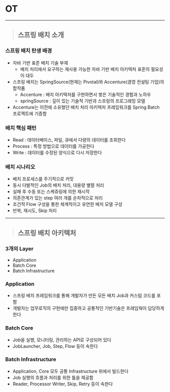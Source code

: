 
# OT

--------------------------------------------------------------------------------------------------------------------------------------

> ## 스프링 배치 소개

### 스프링 배치 탄생 배경
- 자바 기반 표준 배치 기술 부재
  - 배치 처리에서 요구하는 재사용 가능한 자바 기반 배치 아키텍처 표준의 필요성이 대두
- 스프링 배치는 SpringSource(현재는 Pivotal)와 Accenture(경영 컨설팅 기업)의 합작품
  - Accenture : 배치 아키텍처를 구현하면서 쌓은 기술적인 경험과 노하우
  - springSource : 깊이 있는 기술적 기반과 스프링의 프로그래밍 모델
- Accenture는 이전에 소유했던 배치 처리 아키텍처 프레임워크를 Spring Batch 프로젝트에 기증함


### 배치 핵심 패턴
- Read : 데이터베이스, 파일, 큐에서 다량의 데이터를 조회한다 
- Process : 특정 방법으로 데이터를 가공한다
- Write : 데이터를 수정된 양식으로 다시 저장한다


### 배치 시나리오
- 배치 프로세스를 주기적으로 커밋
- 동시 다발적인 Job의 배치 처리, 대용량 별렬 처리
- 실패 후 수동 또는 스케쥬링에 의한 재시작
- 의존관계가 있는 step 여러 개를 순차적으로 처리
- 조건적 Flow 구성을 통한 체계적이고 유연한 배치 모델 구성
- 반복, 재시도, Skip 처리

--------------------------------------------------------------------------------------------------------------------------------------

> ## 스프링 배치 아키텍처

### 3개의 Layer
- Application
- Batch Core
- Batch Infrastructure


### Application
- 스프링 배치 프레임워크를 통해 개발자가 만든 모든 배치 Job과 커스텀 코드를 포함
- 개발자는 업무로직의 구현에만 집중하고 공통적인 기반기술은 프레임웍이 담당하게 한다


### Batch Core
- Job을 실행, 모니터링, 관리하는 API로 구성되어 있다
- JobLauncher, Job, Step, Flow 등이 속한다


### Batch Infrastructure
- Application, Core 모두 공통 Infrastructure 위에서 빌드한다
- Job 실행의 흐름과 처리를 위한 틀을 제공함
- Reader, Processor Writer, Skip, Retry 등이 속한다















